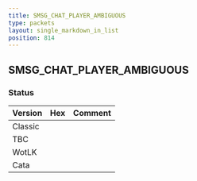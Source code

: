 ```yaml
---
title: SMSG_CHAT_PLAYER_AMBIGUOUS
type: packets
layout: single_markdown_in_list
position: 814
---
```


## SMSG_CHAT_PLAYER_AMBIGUOUS

### Status

Version | Hex | Comment
---------- | ---------- | ---------- 
Classic |  |  
TBC |  |  
WotLK |  |  
Cata |  |  
